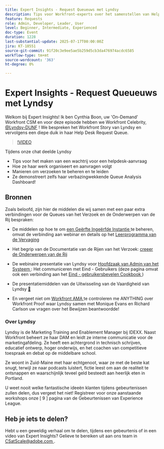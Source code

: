 ```yaml
---
title: Expert Insights - Request Queueuws met Lyndsy
description: Tips voor Workfront-experts over het samenstellen van Help Desk Queues, het routeren van verzoeken en dashboardinzichten met Lyndsy-berichten.
feature: Requests
role: Admin, Developer, Leader, User
level: Beginner, Intermediate, Experienced
doc-type: Event
duration: 1228
last-substantial-update: 2025-07-17T00:00:00Z
jira: KT-18551
source-git-commit: 91f20c3e9ee5ae5b259d5cb3da476974acdc6585
workflow-type: tm+mt
source-wordcount: '363'
ht-degree: 0%

---
```



# Expert Insights - Request Queueuws met Lyndsy

Welkom bij Expert Insights!  Ik ben Cynthia Boon, uw &#39;On-Demand&#39; Workfront CSM en voor deze episode hebben we Workfront Celebrity, [@Lyndsy-DUNF](https://experienceleaguecommunities.adobe.com/t5/user/viewprofilepage/user-id/17573167) ! We bespreken het Workfront Story van Lyndsy en vervolgens een diepe duik in haar Help Desk Request Queue.

>[!VIDEO](https://video.tv.adobe.com/v/3465272/?learn=on&enablevpops)

Tijdens onze chat deelde Lyndsy

* Tips voor het maken van een wachtrij voor een helpdesk-aanvraag
* Hoe ze haar werk organiseert en aanvragen volgt
* Manieren om verzoeken te beheren en te leiden
* Ze demonstreert zelfs haar verbazingwekkende Queue Analysis Dashboard!

## Bronnen

Zoals beloofd, zijn hier de middelen die wij samen met een paar extra verbindingen voor de Queues van het Verzoek en de Onderwerpen van de Rij bespraken:

* De middelen op hoe te om [ een Geërfte Ingeërfde Instantie ](https://experienceleague.adobe.com/en/docs/workfront-learn/tutorials-workfront/administration-and-setup/system-perfomance-and-maintenance/take-charge-of-an-existing-workfront-instance) te beheren, omvat de verbinding aan webinar en details op het [ Leerprogramma van de Vervaging ](https://experienceleague.adobe.com/en/docs/workfront-learn/tutorials-workfront/manage-work/request-queues/understand-request-queues)

* Het begrip van de Documentatie van de Rijen van het Verzoek: [ creeer de Onderwerpen van de Rij ](https://experienceleague.adobe.com/en/docs/workfront/using/manage-work/requests/create-and-manage-request-queues/create-queue-topics)

* De webinaire presentatie van Lyndsy voor [ Hoofdzaak van Admin van het Systeem ](https://experienceleaguecommunities.adobe.com/t5/workfront-discussions/webinar-system-admin-essentials-communicating-with-end-users/td-p/606096): Het communiceren met Eind - Gebruikers (deze pagina omvat ook een verbinding aan het [ Eind - gebruikersbevelen Cookbook ](https://experienceleaguecommunities.adobe.com/t5/workfront-blogs/introducing-the-end-user-communications-cookbook/ba-p/607439))

* De presentatiemiddelen van de Uitwisseling van de Vaardigheid van Lyndsy [&#128279;](https://experienceleaguecommunities.adobe.com/t5/workfront-discussions/event-follow-up-november-2024-skill-exchange-workfront-process/m-p/726841#M3642)

* En vergeet niet om [ Workfront AMA ](https://experienceleaguecommunities.adobe.com/t5/workfront-events/workfront-ama-ask-me-anything-about-workfront-proof/ev-p/748798) te controleren me ANYTHING over Workfront Proof waar Lyndsy samen met Monique Evans en Richard Carlson uw vragen over het Bewijzen beantwoordde!

### Over Lyndsy

Lyndsy is de Marketing Training and Enablement Manager bij IDEXX. Naast Workfront beheert ze haar DAM en leidt ze interne communicatie voor de marketingafdeling. Ze heeft een achtergrond in technisch schrijven, educatief ontwerp, hoger onderwijs, en het coachen van competitieve toespraak en debat op de middelbare school.

Ze woont in Zuid-Maine met haar echtgenoot, waar ze met de beste kat snugt, terwijl ze naar podcasts luistert, fictie leest om aan de realiteit te ontsnappen en waarschijnlijk teveel geld besteedt aan heerlijk eten in Portland.

U weet nooit welke fantastische ideeën klanten tijdens gebeurtenissen zullen delen, dus vergeet het niet!  Registreer voor onze aanstaande workshops onze [ 9 ] pagina van de Gebeurtenissen van Experience League.

## Heb je iets te delen?

Hebt u een geweldig verhaal om te delen, tijdens een gebeurtenis of in een video van Expert Insights? Gelieve te bereiken uit aan ons team in [ CSatScale@adobe.com ](mailto:CSatScale@adobe.com).


